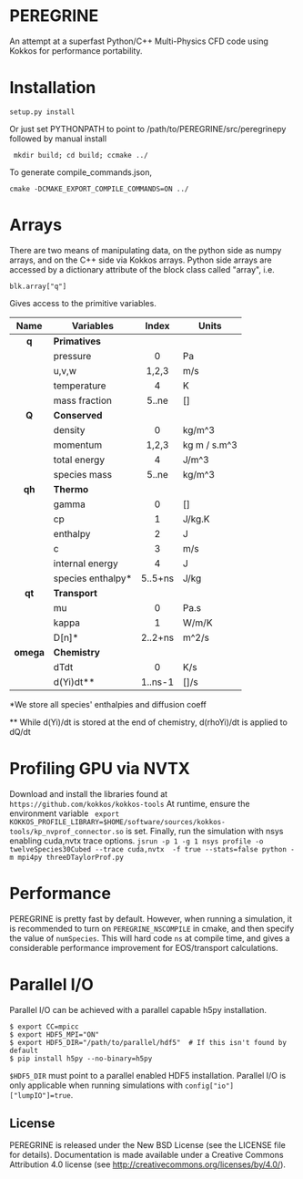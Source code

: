 # PEREGRINE

An attempt at a superfast Python/C++ Multi-Physics CFD code using Kokkos for performance portability. 


# Installation


``` setup.py install ```

Or just set PYTHONPATH to point to /path/to/PEREGRINE/src/peregrinepy
followed by manual install

``` mkdir build; cd build; ccmake ../```

To generate compile_commands.json, 

``` cmake -DCMAKE_EXPORT_COMPILE_COMMANDS=ON ../ ```


# Arrays


There are two means of manipulating data, on the python side as numpy arrays, and on the C++
side via Kokkos arrays. Python side arrays are accessed by a dictionary attribute
of the block class called "array", i.e.

    blk.array["q"]

Gives access to the primitive variables.

| Name      | Variables          | Index   | Units        |
|:---------:|--------------------|:-------:|--------------|
| **q**     | **Primatives**     |         |              |
|           | pressure           | 0       | Pa           |
|           | u,v,w              | 1,2,3   | m/s          |
|           | temperature        | 4       | K            |
|           | mass fraction      | 5..ne   | []           |
| **Q**     | **Conserved**      |         |              |
|           | density            | 0       | kg/m^3       |
|           | momentum           | 1,2,3   | kg m / s.m^3 |
|           | total energy       | 4       | J/m^3        |
|           | species mass       | 5..ne   | kg/m^3       |
| **qh**    | **Thermo**         |         |              |
|           | gamma              | 0       | []           |
|           | cp                 | 1       | J/kg.K       |
|           | enthalpy           | 2       | J            |
|           | c                  | 3       | m/s          |
|           | internal energy    | 4       | J            |
|           | species enthalpy\* | 5..5+ns | J/kg         |
| **qt**    | **Transport**      |         |              |
|           | mu                 | 0       | Pa.s         |
|           | kappa              | 1       | W/m/K        |
|           | D[n]\*             | 2..2+ns | m^2/s        |
| **omega** | **Chemistry**      |         |              |
|           | dTdt               | 0       | K/s          |
|           | d(Yi)dt\*\*        | 1..ns-1 | []/s         |

\*We store all species' enthalpies and diffusion coeff

\*\* While d(Yi)/dt is stored at the end of chemistry, d(rhoYi)/dt is applied to dQ/dt

# Profiling GPU via NVTX
Download and install the libraries found at
``` https://github.com/kokkos/kokkos-tools ```
At runtime, ensure the environment variable
``` export KOKKOS_PROFILE_LIBRARY=$HOME/software/sources/kokkos-tools/kp_nvprof_connector.so```
is set. Finally, run the simulation with nsys enabling cuda,nvtx trace options.
```jsrun -p 1 -g 1 nsys profile -o twelveSpecies30Cubed --trace cuda,nvtx  -f true --stats=false python -m mpi4py threeDTaylorProf.py```

# Performance
PEREGRINE is pretty fast by default. However, when running a simulation, it is recommended to turn on ```PEREGRINE_NSCOMPILE``` in cmake, and then specify the value of ```numSpecies```. This will hard code ```ns``` at compile time, and gives a considerable performance improvement for EOS/transport calculations.

# Parallel I/O 
Parallel I/O can be achieved with a parallel capable h5py installation. 

    $ export CC=mpicc
    $ export HDF5_MPI="ON"
    $ export HDF5_DIR="/path/to/parallel/hdf5"  # If this isn't found by default
    $ pip install h5py --no-binary=h5py
    
``` $HDF5_DIR ``` must point to a parallel enabled HDF5 installation. Parallel I/O is only applicable when running simulations with ```config["io"]["lumpIO"]=true```.

## License

PEREGRINE is released under the New BSD License (see the LICENSE file for details).
Documentation is made available under a Creative Commons Attribution 4.0
license (see <http://creativecommons.org/licenses/by/4.0/>).
